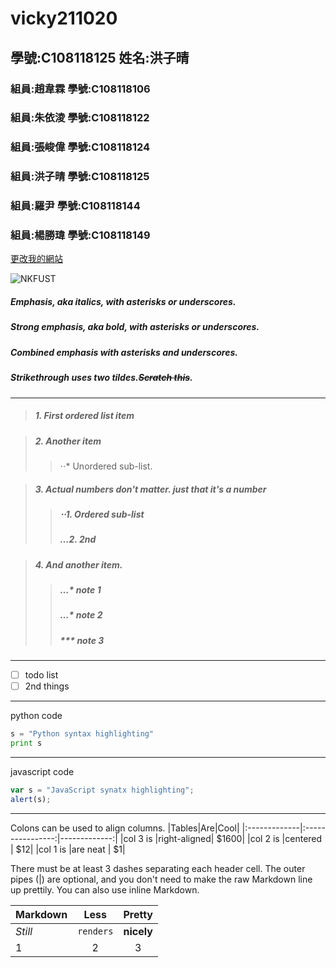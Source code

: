 # vicky211020

## 學號:C108118125 姓名:洪子晴

### 組員:趙韋霖  學號:C108118106
### 組員:朱依淩  學號:C108118122
### 組員:張峻偉  學號:C108118124
### 組員:洪子晴  學號:C108118125
### 組員:羅尹    學號:C108118144
### 組員:楊勝瑋  學號:C108118149

[更改我的網站](https://github.com/ZE777/vicky211020/edit/main/README.md)

![NKFUST](https://www.nkust.edu.tw/var/file/0/1000/img/513/182513897.png "第一科大")

##### Emphasis, aka *italics*, with *asterisks* or *underscores*. 

##### Strong emphasis, aka bold, with **asterisks** or **underscores**. 

##### Combined emphasis with **asterisks and *underscores***. 

##### Strikethrough uses two tildes.~~Scratch this~~. 


***

>##### 1. First ordered list item 

>##### 2. Another item
>>⋅⋅* Unordered sub-list.

>##### 3. Actual numbers don't matter. just that it's a number 
>>#####  ⋅⋅1. Ordered sub-list
>>#####  …2. 2nd
 
>##### 4. And another item.
>>#####  …* note 1
>>#####  …* note 2
>>#####  *** note 3

***

- [ ] todo list
- [ ] 2nd things

***
python code
``` python 
s = "Python syntax highlighting"
print s

```
***
javascript code
``` javascript
var s = "JavaScript synatx highlighting";
alert(s);

```

***
Colons can be used to align columns.
|Tables|Are|Cool|
|:-------------|:----------------:|-------------:|
|col 3 is |right-aligned|    $1600|
|col 2 is |centered     |      $12|
|col 1 is |are neat     |       $1|

There must be at least 3 dashes separating each header cell.
The outer pipes (|) are optional, and you don't need to make the raw Markdown line up prettily. You can also use inline Markdown.

|Markdown|Less|Pretty|
|:-----------|:-----------:|:-----------:|
|*Still*       |`renders`     |**nicely**     |
|1           |2            |3            |
